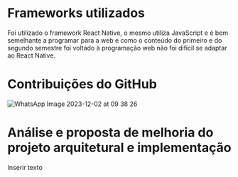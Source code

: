 # Frameworks utilizados
Foi utilizado o framework React Native, o mesmo utiliza JavaScript e é bem semelhante a programar para a web e como o conteúdo do primeiro e do segundo semestre foi voltado à programação web não foi difícil se adaptar ao React Native.


# Contribuições do GitHub
![WhatsApp Image 2023-12-02 at 09 38 26](https://github.com/ICEI-PUC-Minas-PMV-ADS/pmv-ads-2023-2-e3-proj-mov-t4-pmv-ads-2023-2-e3-proj-mov-t4-time5-ce/assets/109116755/2cb2f5af-a231-4d75-b0ff-4bdab9967e4f)

# Análise e proposta de melhoria do projeto arquitetural e implementação
Inserir texto

